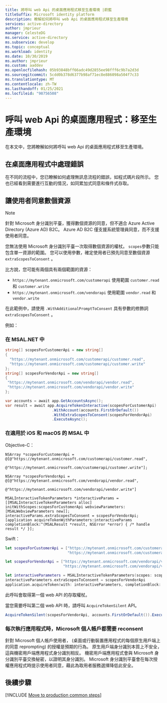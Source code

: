 ```yaml
---
title: 將呼叫 web Api 的桌面應用程式移至生產環境 |蔚藍
titleSuffix: Microsoft identity platform
description: 瞭解如何將呼叫 web Api 的桌面應用程式移至生產環境
services: active-directory
author: jmprieur
manager: CelesteDG
ms.service: active-directory
ms.subservice: develop
ms.topic: conceptual
ms.workload: identity
ms.date: 10/30/2019
ms.author: jmprieur
ms.custom: aaddev
ms.openlocfilehash: 05b93848bff66adc49d2855ee98fff6c9b7a2d3d
ms.sourcegitcommit: 5cdd0b378d6377b98af71ec8e886098a504f7c33
ms.translationtype: MT
ms.contentlocale: zh-TW
ms.lasthandoff: 01/25/2021
ms.locfileid: "98756508"
---
```

# <a name="desktop-app-that-calls-web-apis-move-to-production"></a>呼叫 web Api 的桌面應用程式：移至生產環境

在本文中，您將瞭解如何將呼叫 web Api 的桌面應用程式移至生產環境。

## <a name="handle-errors-in-desktop-applications"></a>在桌面應用程式中處理錯誤

在不同的流程中，您已瞭解如何處理無訊息流程的錯誤，如程式碼片段所示。 您也已經看到需要進行互動的情況，如同累加式同意和條件式存取。

## <a name="have-the-user-consent-upfront-for-several-resources"></a>讓使用者同意數個資源

> [!NOTE]
> 針對 Microsoft 身分識別平臺，獲得數個資源的同意，但不適合 Azure Active Directory (Azure AD) B2C。 Azure AD B2C 僅支援系統管理員同意，而不支援使用者同意。

您無法使用 Microsoft 身分識別平臺一次取得數個資源的權杖。 `scopes`參數只能包含單一資源的範圍。 您可以使用參數，確定使用者已預先同意至數個資源 `extraScopesToConsent` 。

比方說，您可能有兩個具有兩個範圍的資源：

- `https://mytenant.onmicrosoft.com/customerapi` 使用範圍 `customer.read` 和 `customer.write`
- `https://mytenant.onmicrosoft.com/vendorapi` 使用範圍 `vendor.read` 和 `vendor.write`

在此範例中，請使用 `.WithAdditionalPromptToConsent` 具有參數的修飾詞 `extraScopesToConsent` 。

例如：

### <a name="in-msalnet"></a>在 MSAL.NET 中

```csharp
string[] scopesForCustomerApi = new string[]
{
  "https://mytenant.onmicrosoft.com/customerapi/customer.read",
  "https://mytenant.onmicrosoft.com/customerapi/customer.write"
};
string[] scopesForVendorApi = new string[]
{
 "https://mytenant.onmicrosoft.com/vendorapi/vendor.read",
 "https://mytenant.onmicrosoft.com/vendorapi/vendor.write"
};

var accounts = await app.GetAccountsAsync();
var result = await app.AcquireTokenInteractive(scopesForCustomerApi)
                     .WithAccount(accounts.FirstOrDefault())
                     .WithExtraScopesToConsent(scopesForVendorApi)
                     .ExecuteAsync();
```

### <a name="in-msal-for-ios-and-macos"></a>在適用於 iOS 和 macOS 的 MSAL 中

Objective-C：

```objc
NSArray *scopesForCustomerApi = @[@"https://mytenant.onmicrosoft.com/customerapi/customer.read",
                                @"https://mytenant.onmicrosoft.com/customerapi/customer.write"];

NSArray *scopesForVendorApi = @[@"https://mytenant.onmicrosoft.com/vendorapi/vendor.read",
                              @"https://mytenant.onmicrosoft.com/vendorapi/vendor.write"]

MSALInteractiveTokenParameters *interactiveParams = [[MSALInteractiveTokenParameters alloc] initWithScopes:scopesForCustomerApi webviewParameters:[MSALWebviewParameters new]];
interactiveParams.extraScopesToConsent = scopesForVendorApi;
[application acquireTokenWithParameters:interactiveParams completionBlock:^(MSALResult *result, NSError *error) { /* handle result */ }];
```

Swift：

```swift
let scopesForCustomerApi = ["https://mytenant.onmicrosoft.com/customerapi/customer.read",
                            "https://mytenant.onmicrosoft.com/customerapi/customer.write"]

let scopesForVendorApi = ["https://mytenant.onmicrosoft.com/vendorapi/vendor.read",
                          "https://mytenant.onmicrosoft.com/vendorapi/vendor.write"]

let interactiveParameters = MSALInteractiveTokenParameters(scopes: scopesForCustomerApi, webviewParameters: MSALWebviewParameters())
interactiveParameters.extraScopesToConsent = scopesForVendorApi
application.acquireToken(with: interactiveParameters, completionBlock: { (result, error) in /* handle result */ })
```

此呼叫會取得第一個 web API 的存取權杖。

當您需要呼叫第二個 web API 時，請呼叫 `AcquireTokenSilent` API。

```csharp
AcquireTokenSilent(scopesForVendorApi, accounts.FirstOrDefault()).ExecuteAsync();
```

### <a name="microsoft-personal-account-requires-reconsent-each-time-the-app-runs"></a>每次執行應用程式時，Microsoft 個人帳戶都需要 reconsent

針對 Microsoft 個人帳戶使用者， (桌面或行動裝置應用程式的每個原生用戶端上的同意 reprompting) 的授權是預期的行為。 原生用戶端身分識別本質上不安全，這與機密用戶端應用程式身分識別相反。 機密用戶端應用程式會與 Microsoft 身分識別平臺交換秘密，以證明其身分識別。 Microsoft 身分識別平臺會在每次授權應用程式時提示使用者同意，藉此為取用者服務選擇降低此安全。

## <a name="next-steps"></a>後續步驟

[!INCLUDE [Move to production common steps](../../../includes/active-directory-develop-scenarios-production.md)]
